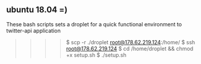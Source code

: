 ## ubuntu 18.04 =)

These bash scripts sets a droplet for a quick functional environment to twitter-api application

>>>> $ scp -r ./droplet root@178.62.219.124:/home/
>>>> $ ssh root@178.62.219.124
>>>> $ cd /home/droplet && chmod +x setup.sh
>>>> $ ./setup.sh
